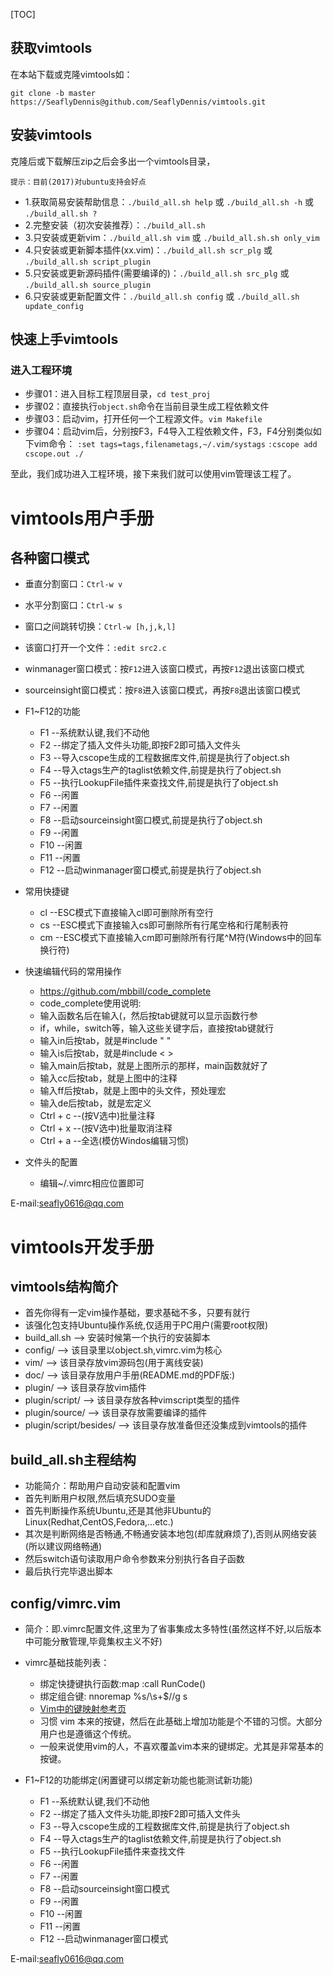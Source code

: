 [TOC]

## 获取vimtools
在本站下载或克隆vimtools如：
``` shell
git clone -b master https://SeaflyDennis@github.com/SeaflyDennis/vimtools.git
```

## 安装vimtools
克隆后或下载解压zip之后会多出一个vimtools目录，

    提示：目前(2017)对ubuntu支持会好点

- 1.获取简易安装帮助信息：`./build_all.sh help`  或  `./build_all.sh -h` 或 `./build_all.sh ?`
- 2.完整安装（初次安装推荐）：`./build_all.sh`
- 3.只安装或更新vim：`./build_all.sh vim` 或 `./build_all.sh.sh only_vim`
- 4.只安装或更新脚本插件(xx.vim)：`./build_all.sh scr_plg` 或 `./build_all.sh script_plugin`
- 5.只安装或更新源码插件(需要编译的)：`./build_all.sh src_plg` 或 `./build_all.sh source_plugin`
- 6.只安装或更新配置文件：`./build_all.sh config` 或 `./build_all.sh update_config`

## 快速上手vimtools

### 进入工程环境
- 步骤01：进入目标工程顶层目录，`cd test_proj`
- 步骤02：直接执行`object.sh`命令在当前目录生成工程依赖文件
- 步骤03：启动vim，打开任何一个工程源文件。`vim Makefile`
- 步骤04：启动vim后，分别按F3，F4导入工程依赖文件，F3，F4分别类似如下vim命令：
        `:set tags=tags,filenametags,~/.vim/systags`
        `:cscope add cscope.out ./`

至此，我们成功进入工程环境，接下来我们就可以使用vim管理该工程了。



# vimtools用户手册

## 各种窗口模式

- 垂直分割窗口：`Ctrl-w v`
- 水平分割窗口：`Ctrl-w s`
- 窗口之间跳转切换：`Ctrl-w [h,j,k,l]`
- 该窗口打开一个文件：`:edit src2.c`
- winmanager窗口模式：按`F12`进入该窗口模式，再按`F12`退出该窗口模式
- sourceinsight窗口模式：按`F8`进入该窗口模式，再按`F8`退出该窗口模式

- F1~F12的功能
    - F1    --系统默认键,我们不动他
    - F2    --绑定了插入文件头功能,即按F2即可插入文件头
    - F3    --导入cscope生成的工程数据库文件,前提是执行了object.sh
    - F4    --导入ctags生产的taglist依赖文件,前提是执行了object.sh
    - F5    --执行LookupFile插件来查找文件,前提是执行了object.sh
    - F6    --闲置
    - F7    --闲置
    - F8    --启动sourceinsight窗口模式,前提是执行了object.sh
    - F9    --闲置
    - F10   --闲置
    - F11   --闲置
    - F12   --启动winmanager窗口模式,前提是执行了object.sh

- 常用快捷键
    - cl    --ESC模式下直接输入cl即可删除所有空行
    - cs    --ESC模式下直接输入cs即可删除所有行尾空格和行尾制表符
    - cm    --ESC模式下直接输入cm即可删除所有行尾^M符(Windows中的回车换行符)

- 快速编辑代码的常用操作

    - https://github.com/mbbill/code_complete
    - code_complete使用说明:
    - 输入函数名后在输入(，然后按tab键就可以显示函数行参
    - if，while，switch等，输入这些关键字后，直接按tab键就行
    - 输入in后按tab，就是#include " "
    - 输入is后按tab，就是#include < >
    - 输入main后按tab，就是上图所示的那样，main函数就好了
    - 输入cc后按tab，就是上图中的注释
    - 输入ff后按tab，就是上图中的头文件，预处理宏
    - 输入de后按tab，就是宏定义
    - Ctrl + c         --(按V选中)批量注释
    - Ctrl + x         --(按V选中)批量取消注释
    - Ctrl + a         --全选(模仿Windos编辑习惯)

- 文件头的配置
    - 编辑~/.vimrc相应位置即可

E-mail:seafly0616@qq.com

# vimtools开发手册

## vimtools结构简介

- 首先你得有一定vim操作基础，要求基础不多，只要有就行
- 该强化包支持Ubuntu操作系统,仅适用于PC用户(需要root权限)
- build_all.sh      --> 安装时候第一个执行的安装脚本
- config/           --> 该目录里以object.sh,vimrc.vim为核心
- vim/              --> 该目录存放vim源码包(用于离线安装)
- doc/              --> 该目录存放用户手册(README.md的PDF版:)
- plugin/           --> 该目录存放vim插件
- plugin/script/    --> 该目录存放各种vimscript类型的插件
- plugin/source/    --> 该目录存放需要编译的插件
- plugin/script/besides/    --> 该目录存放准备但还没集成到vimtools的插件

## build_all.sh主程结构

- 功能简介：帮助用户自动安装和配置vim
- 首先判断用户权限,然后填充SUDO变量
- 首先判断操作系统Ubuntu,还是其他非Ubuntu的Linux(Redhat,CentOS,Fedora,...etc.)
- 其次是判断网络是否畅通,不畅通安装本地包(却库就麻烦了),否则从网络安装(所以建议网络畅通)
- 然后switch语句读取用户命令参数来分别执行各自子函数
- 最后执行完毕退出脚本

## config/vimrc.vim

- 简介：即.vimrc配置文件,这里为了省事集成太多特性(虽然这样不好,以后版本中可能分散管理,毕竟集权主义不好)
- vimrc基础技能列表：
    - 绑定快捷键执行函数:map <F6> :call RunCode()<CR>
    - 绑定组合键: nnoremap %s/\s\+$//g <c-c>s
    - [Vim中的键映射参考页](http://www.cnblogs.com/softwaretesting/archive/2011/09/28/2194515.html)
    - 习惯 vim 本来的按键，然后在此基础上增加功能是个不错的习惯。大部分用户也是遵循这个传统。
    - 一般来说使用vim的人，不喜欢覆盖vim本来的键绑定。尤其是非常基本的按键。

- F1~F12的功能绑定(闲置键可以绑定新功能也能测试新功能)
    - F1    --系统默认键,我们不动他
    - F2    --绑定了插入文件头功能,即按F2即可插入文件头
    - F3    --导入cscope生成的工程数据库文件,前提是执行了object.sh
    - F4    --导入ctags生产的taglist依赖文件,前提是执行了object.sh
    - F5    --执行LookupFile插件来查找文件
    - F6    --闲置
    - F7    --闲置
    - F8    --启动sourceinsight窗口模式
    - F9    --闲置
    - F10   --闲置
    - F11   --闲置
    - F12   --启动winmanager窗口模式

E-mail:seafly0616@qq.com
